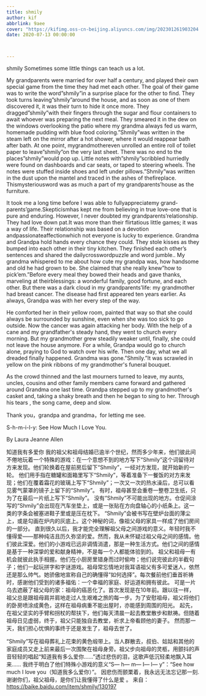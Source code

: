 ```yaml
---
title: shmily
author: kif
abbrlink: 9aee
cover: "https://kifimg.oss-cn-beijing.aliyuncs.com/img/202301261903204.png"
date: 2020-07-13 00:00:00



---
```




shmily
Sometimes some little things can teach us a lot.

My grandparents were married for over half a century, and played their own special game from the time they had met each other. The goal of their game was to write the word”shmily”in a surprise place for the other to find. They took turns leaving”shmily”around the house, and as soon as one of them discovered it, it was their turn to hide it once more. They dragged”shmily”with their fingers through the sugar and flour containers to await whoever was preparing the next meal. They smeared it in the dew on the windows overlooking the patio where my grandma always fed us warm, homemade pudding with blue food coloring.”Shmily”was written in the steam left on the mirror after a hot shower, where it would reappear bath after bath. At one point, mygrandmothereven unrolled an entire roll of toilet paper to leave”shmily”on the very last sheet. There was no end to the places”shmily”would pop up. Little notes with”shmily”scribbled hurriedly were found on dashboards and car seats, or taped to steering wheels. The notes were stuffed inside shoes and left under pillows.”Shmily”was written in the dust upon the mantel and traced in the ashes of thefireplace. Thismysteriousword was as much a part of my grandparents’house as the furniture.

It took me a long time before I was able to fullyappreciatemy grand-parents’game.Skepticismhas kept me from believing in true love-one that is pure and enduring. However, I never doubted my grandparents’relationship. They had love down pat.It was more than their flirtatious little games; it was a way of life. Their relationship was based on a devotion andpassionateaffectionwhich not everyone is lucky to experience. Grandma and Grandpa hold hands every chance they could. They stole kisses as they bumped into each other in their tiny kitchen. They finished each other’s sentences and shared the dailycrosswordpuzzle and word jumble.. My grandma whispered to me about how cute my grandpa was, how handsome and old he had grown to be. She claimed that she really knew”how to pick’em.”Before every meal they bowed their heads and gave thanks, marveling at theirblessings: a wonderful family, good fortune, and each other. But there was a dark cloud in my grandparents’life: my grandmother had breast cancer. The disease had first appeared ten years earlier. As always, Grandpa was with her every step of the way.

He comforted her in their yellow room, painted that way so that she could always be surrounded by sunshine, even when she was too sick to go outside. Now the cancer was again attacking her body. With the help of a cane and my grandfather's steady hand, they went to church every morning. But my grandmother grew steadily weaker until, finally, she could not leave the house anymore. For a while, Grandpa would go to church alone, praying to God to watch over his wife. Then one day, what we all dreaded finally happened. Grandma was gone.”Shmily.”It was scrawled in yellow on the pink ribbons of my grandmother's funeral bouquet.

As the crowd thinned and the last mourners turned to leave, my aunts, uncles, cousins and other family members came forward and gathered around Grandma one last time. Grandpa stepped up to my grandmother's casket and, taking a shaky breath and then he began to sing to her. Through his tears , the song came, deep and slow.

Thank you，grandpa and grandma，for letting me see.

S-h-m-i-l-y: See How Much I Love You.

By Laura Jeanne Allen

知道我有多爱你
我的祖父和祖母结婚已逾半个世纪，然而多少年来，他们彼此间不倦地玩着一个特殊的游戏：在一个意想不到的地方写下“Shmily”这个词留待对方来发现。他们轮换着在屋前房后留下“Shmily”，一经对方发现，就开始新的一轮。 他们用手指在糖罐和面箱里写下“Shmily”，等着准备下一餐饭的对方来发现；他们在覆着霜花的玻璃上写下“Shmily”；一次又一次的热水澡后，总可以看见雾气蒙罩的镜子上留下的“Shmily”。 有时，祖母甚至会重卷一整卷卫生纸，只为了在最后一片纸上写下“Shmily”。 没有“Shmily”不可能出现的地方。仓促间涂写的“Shmily”会出现在汽车坐垫上，或是一张贴在方向盘轴心的小纸条上。这一类的字条会被塞进鞋子里或是压在枕下。 “Shmily”会被书写在壁炉台面的薄尘上，或是勾画在炉内的灰底上。这个神秘的词，像祖父母的家具一样成了他们房间的一部分。 直到很久以后，我才能完全理解祖父母之间游戏的意义。年轻时我不懂得爱——那种纯洁且历久弥坚的爱。然而，我从未怀疑过祖父母之间的感情。他们彼此深爱。他们的小游戏已远非调情消遣，那是一种生活方式。他们之间的感情是基于一种深挚的爱和献身精神，不是每一个人都能体验到的。 祖父和祖母一有机会就彼此执手相握。他们在小厨房里错身而过时偷吻；他们说完彼此的半截句子；他们一起玩拼字和字谜游戏。祖母常忘情地对我耳语祖父有多可爱迷人，依然还是那么帅气。她骄傲地宣称自己的确懂得“如何选择”。每次餐前他们垂首祈祷时，感谢他们受到的诸多福佑：一个幸福的家庭、好运道和拥有彼此。 可是一片乌去遮蔽了祖父母的家：祖母的癌恶化了。首次发现是在10年前。跟以往一样，祖父总是跟祖母肩并肩地走过人生艰难之旅的每一步。为了安慰祖母，祖父将他们的卧房喷涂成黄色，这样在祖母病重不能出屋时，亦能感到周围的阳光。 起先，在祖父坚实的手臂和拐杖的帮扶下，他们每天清晨一起去教堂散步和默祷。但随着祖母日见虚弱，终于，祖父只能独自去教堂，祈求上帝看顾他的妻子。 然而那一天，我们担心忧惧的事终于还是发生了，祖母去世了。

“Shmily”写在祖母葬礼上花束的黄色缎带上。当人群散去，叔伯、姑姑和其他的家庭成员又走上前来最后一次围聚在祖母身旁。祖父步向祖母的灵柩，用颤抖的声音轻轻的唱起“知道我有多么爱你……”透过悲伤的泪，这歌声低沉轻柔地飘入耳来……
我终于明白了他们特殊小游戏的意义“S— h— m— I— l— y”：“See how much I love you（知道我多么爱你）”。 因悲伤而颤栗着，我永远无法忘记那一刻.谢谢你们，祖父祖母，是你们让我懂得了什么是爱 。
来自：https://baike.baidu.com/item/shmily/130197

